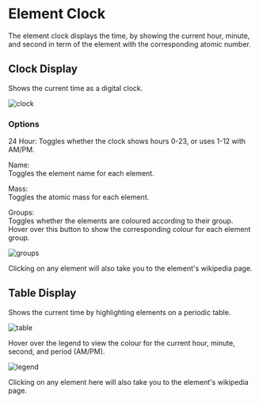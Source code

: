 Element Clock
======
The element clock displays the time, by showing the current hour, minute, and second in term of the element with the corresponding atomic number.  

Clock Display
------
Shows the current time as a digital clock.

![clock](https://user-images.githubusercontent.com/31748813/34911656-bb726872-f883-11e7-83a2-033659aefb20.png)

<h3>Options</h3>
24 Hour:  
Toggles whether the clock shows hours 0-23, or uses 1-12 with AM/PM.  

Name:  
Toggles the element name for each element.  

Mass:  
Toggles the atomic mass for each element.  

Groups:  
Toggles whether the elements are coloured according to their group.  
Hover over this button to show the corresponding colour for each element group.  

![groups](https://user-images.githubusercontent.com/31748813/34911657-bb8c287a-f883-11e7-90d1-60b757a5ebba.png)

Clicking on any element will also take you to the element's wikipedia page.

Table Display
------
Shows the current time by highlighting elements on a periodic table.  

![table](https://user-images.githubusercontent.com/31748813/34911659-bbbb5abe-f883-11e7-8ca3-b9ad6188f11d.png)

Hover over the legend to view the colour for the current hour, minute, second, and period (AM/PM).

![legend](https://user-images.githubusercontent.com/31748813/34911658-bba5c23a-f883-11e7-891a-275a1a5e4d36.png)

Clicking on any element here will also take you to the element's wikipedia page.
